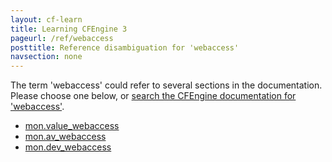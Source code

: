 ```yaml
---
layout: cf-learn
title: Learning CFEngine 3
pageurl: /ref/webaccess
posttitle: Reference disambiguation for 'webaccess'
navsection: none
---
```


The term 'webaccess' could refer to several sections in the documentation. Please choose one below, or
[search the CFEngine documentation for 'webaccess'](http://cfengine.com/docs/latest/search.html?q=webaccess).

- [mon.value_webaccess](http://cfengine.com/docs/latest/reference-special-variables-mon.html#mon-value_webaccess)
- [mon.av_webaccess](http://cfengine.com/docs/latest/reference-special-variables-mon.html#mon-av_webaccess)
- [mon.dev_webaccess](http://cfengine.com/docs/latest/reference-special-variables-mon.html#mon-dev_webaccess)
